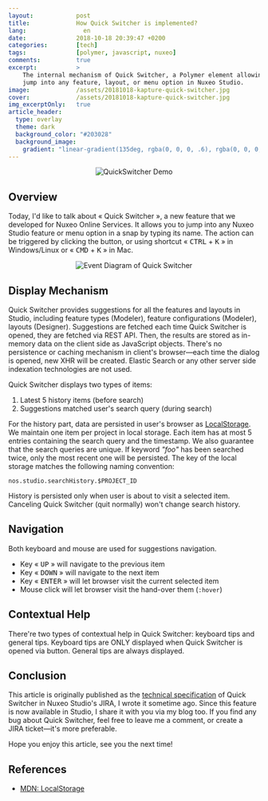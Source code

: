 ```yaml
---
layout:            post
title:             How Quick Switcher is implemented?
lang:                en
date:              2018-10-18 20:39:47 +0200
categories:        [tech]
tags:              [polymer, javascript, nuxeo]
comments:          true
excerpt:           >
    The internal mechanism of Quick Switcher, a Polymer element allowing you to
    jump into any feature, layout, or menu option in Nuxeo Studio.
image:             /assets/20181018-kapture-quick-switcher.jpg
cover:             /assets/20181018-kapture-quick-switcher.jpg
img_excerptOnly:   true
article_header:
  type: overlay
  theme: dark
  background_color: "#203028"
  background_image:
    gradient: "linear-gradient(135deg, rgba(0, 0, 0, .6), rgba(0, 0, 0, .4))"
---
```


<p align="center">
  <img src="/assets/20181018-kapture-quick-switcher.gif"
       style="max-width: 350px"
       alt="QuickSwitcher Demo">
</p>

## Overview

Today, I'd like to talk about « Quick Switcher », a new feature that we
developed for Nuxeo Online Services. It allows you to jump into any Nuxeo Studio
feature or menu option in a snap by typing its name. The action can be triggered
by clicking the button, or using shortcut « <kbd>CTRL</kbd> + <kbd>K</kbd> » in
Windows/Linux or « <kbd>CMD</kbd> + <kbd>K</kbd> » in Mac.

<p align="center">
  <img src="/assets/20181018-quick-switcher-diagram.png"
       alt="Event Diagram of Quick Switcher">
</p>

## Display Mechanism

Quick Switcher provides suggestions for all the features and layouts in Studio,
including feature types (Modeler), feature configurations (Modeler), layouts
(Designer). Suggestions are fetched each time Quick Switcher is opened, they are
fetched via REST API. Then, the results are stored as in-memory data on the
client side as JavaScript objects. There's no persistence or caching mechanism
in client's browser—each time the dialog is opened, new XHR will be created.
Elastic Search or any other server side indexation technologies are not used.

Quick Switcher displays two types of items:

1. Latest 5 history items (before search)
2. Suggestions matched user's search query (during search)

For the history part, data are persisted in user's browser as
[LocalStorage][LocalStorage]. We maintain one item per project in local storage.
Each item has at most 5 entries containing the search query and the timestamp.
We also guarantee that the search queries are unique. If keyword _"foo"_ has been
searched twice, only the most recent one will be persisted. The key of the local
storage matches the following naming convention:

    nos.studio.searchHistory.$PROJECT_ID

History is persisted only when user is about to visit a selected item. Canceling
Quick Switcher (quit normally) won't change search history.

## Navigation

Both keyboard and mouse are used for suggestions navigation.

- Key « <kbd>UP</kbd> » will navigate to the previous item
- Key « <kbd>DOWN</kbd> » will navigate to the next item
- Key « <kbd>ENTER</kbd> » will let browser visit the current selected item
- Mouse click will let browser visit the hand-over them (`:hover`)

## Contextual Help

There're two types of contextual help in Quick Switcher: keyboard tips and
general tips. Keyboard tips are ONLY displayed when Quick Switcher is opened
via button. General tips are always displayed.

## Conclusion

This article is originally published as the
[technical specification](https://jira.nuxeo.com/browse/NXS-4769) of Quick
Switcher in Nuxeo Studio's JIRA, I wrote it
sometime ago. Since this feature is now available in Studio, I share it with
you via my blog too. If you find any bug about Quick Switcher, feel free to
leave me a comment, or create a JIRA ticket—it's more preferable.

Hope you enjoy this article, see you the next time!

## References

- [MDN: LocalStorage][LocalStorage]

[LocalStorage]: https://developer.mozilla.org/en-US/docs/Web/API/Storage/LocalStorage
